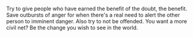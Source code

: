 Try to give people who have earned the benefit of the doubt, the benefit. Save outbursts of anger for when there's a real need to alert the other person to imminent danger. Also try to not be offended. You want a more civil net? Be the change you wish to see in the world.
